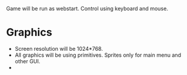 Game will be run as webstart.  Control using keyboard and mouse.

# Graphics #
  * Screen resolution will be 1024\*768.
  * All graphics will be using primitives. Sprites only for main menu and other GUI.
  * 